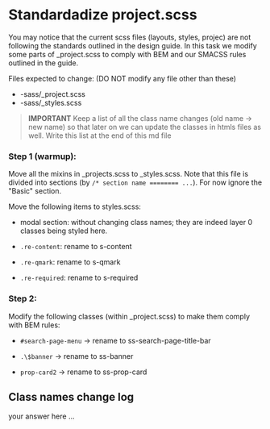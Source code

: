 Standardadize project.scss
=============================
You may notice that the current scss files (layouts, styles, projec) are not following the standards outlined in the design guide. In this task we modify some parts of _project.scss to comply with BEM and our SMACSS rules outlined in the guide.

Files expected to change: (DO NOT modify any file other than these)
- -sass/_project.scss
- -sass/_styles.scss

> **IMPORTANT** Keep a list of all the class name changes (old name -> new name) so that later on we can update the classes in htmls files as well. Write this list at the end of this md file

### Step 1 (warmup): 
Move all the mixins in _projects.scss to _styles.scss. Note that this file is divided into sections (by `/* section name ======== ...`). For now ignore the "Basic" section. 

Move the following items to styles.scss:

- modal section: without changing class names; they are indeed layer 0 classes being styled here.
  

- `.re-content`: rename to s-content
  

- `.re-qmark`: rename to s-qmark
  

- `.re-required`: rename to s-required

### Step 2:
Modify the following classes (within _project.scss) to make them comply with BEM rules:

- `#search-page-menu` -> rename to ss-search-page-title-bar

- `.\$banner` -> rename to ss-banner

- `prop-card2` -> rename to ss-prop-card

Class names change log
-----------------------------------
your answer here ...
